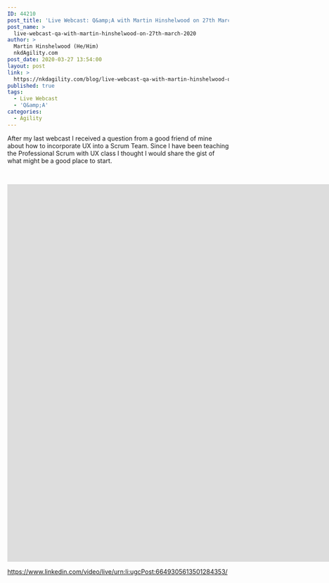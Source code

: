 ```yaml
---
ID: 44210
post_title: 'Live Webcast: Q&amp;A with Martin Hinshelwood on 27th March 2020'
post_name: >
  live-webcast-qa-with-martin-hinshelwood-on-27th-march-2020
author: >
  Martin Hinshelwood (He/Him)
  nkdAgility.com
post_date: 2020-03-27 13:54:00
layout: post
link: >
  https://nkdagility.com/blog/live-webcast-qa-with-martin-hinshelwood-on-27th-march-2020/
published: true
tags:
  - Live Webcast
  - 'Q&amp;A'
categories:
  - Agility
---
```

<p>After my last webcast I received a question from a good friend of mine about how to incorporate UX into a Scrum Team. Since I have been teaching the Professional Scrum with UX class I thought I would share the gist of what might be a good place to start.</p><p><br /></p><p><iframe width="504" height="284" title="Embedded post" src="https://www.linkedin.com/video/embed/live/urn:li:ugcPost:6649305613501284353" frameborder="0" allowfullscreen="" style="width: 2010px; height: 860px;"></iframe></p><p><a href="https://www.linkedin.com/video/live/urn:li:ugcPost:6649305613501284353/">https://www.linkedin.com/video/live/urn:li:ugcPost:6649305613501284353/</a></p>